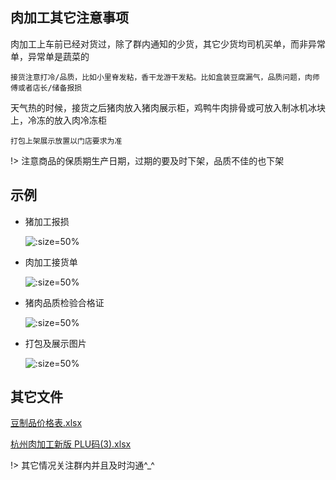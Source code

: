 ## 肉加工其它注意事项

肉加工上车前已经对货过，除了群内通知的少货，其它少货均司机买单，而非异常单，异常单是蔬菜的
	
	接货注意打冷/品质，比如小里脊发粘，香干龙游干发粘。比如盒装豆腐漏气，品质问题，肉师傅或者店长/储备报损

天气热的时候，接货之后猪肉放入猪肉展示柜，鸡鸭牛肉排骨或可放入制冰机冰块上，冷冻的放入肉冷冻柜

	打包上架展示放置以门店要求为准

!> 注意商品的保质期生产日期，过期的要及时下架，品质不佳的也下架
	
## 示例

* 猪加工报损
   
     ![](../../resources/pic/common/示例肉加工报损.jpeg ':size=50%')
     
* 肉加工接货单
   
     ![](../../resources/pic/common/示例肉豆制品收货单.jpeg ':size=50%')
     
* 猪肉品质检验合格证   

     ![](../../resources/pic/common/示例猪肉品质检验合格证.jpeg ':size=50%')
     
* 打包及展示图片

     ![](../../resources/pic/common/示例豆制品展示.jpeg ':size=50%')
     
     
## 其它文件
<p><a href="/WORKFLOWS4COMPANY/resources/files/official/豆制品价格表.xlsx">豆制品价格表.xlsx</a></p>
<p><a href="/WORKFLOWS4COMPANY/resources/files/official/杭州肉加工新版 PLU码(3).xlsx">杭州肉加工新版 PLU码(3).xlsx</a></p>


!> 其它情况关注群内并且及时沟通^_^